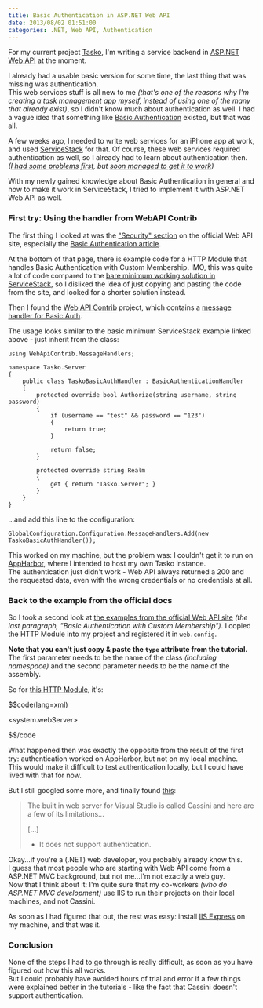 ```yaml
---
title: Basic Authentication in ASP.NET Web API
date: 2013/08/02 01:51:00
categories: .NET, Web API, Authentication
---
```


For my current project [Tasko](/tasko), I'm writing a service backend in [ASP.NET Web API](http://www.asp.net/web-api) at the moment.

I already had a usable basic version for some time, the last thing that was missing was authentication.  
This web services stuff is all new to me *(that's one of the reasons why I'm creating a task management app myself, instead of using one of the many that already exist)*, so I didn't know much about authentication as well. I had a vague idea that something like [Basic Authentication](http://en.wikipedia.org/wiki/Basic_access_authentication) existed, but that was all.

A few weeks ago, I needed to write web services for an iPhone app at work, and used [ServiceStack](http://servicestack.net/) for that. Of course, these web services required authentication as well, so I already had to learn about authentication then.  
*([I had some problems first](http://stackoverflow.com/q/17110015/6884), but [soon managed to get it to work](http://stackoverflow.com/a/17179825/6884))*

With my newly gained knowledge about Basic Authentication in general and how to make it work in ServiceStack, I tried to implement it with ASP.NET Web API as well.


### First try: Using the handler from WebAPI Contrib

The first thing I looked at was the ["Security" section](http://www.asp.net/web-api/overview/security) on the official Web API site, especially the [Basic Authentication article](http://www.asp.net/web-api/overview/security/basic-authentication).

At the bottom of that page, there is example code for a HTTP Module that handles Basic Authentication with Custom Membership. IMO, this was quite a lot of code compared to the [bare minimum working solution in ServiceStack](http://stackoverflow.com/a/17179825/6884), so I disliked the idea of just copying and pasting the code from the site, and looked for a shorter solution instead.

Then I found the [Web API Contrib](http://webapicontrib.github.io/) project, which contains a [message handler for Basic Auth](https://github.com/WebApiContrib/WebAPIContrib/blob/master/src/WebApiContrib/MessageHandlers/BasicAuthenticationHandler.cs).

The usage looks similar to the basic minimum ServiceStack example linked above - just inherit from the class:

    using WebApiContrib.MessageHandlers;

    namespace Tasko.Server
    {
        public class TaskoBasicAuthHandler : BasicAuthenticationHandler
        {
            protected override bool Authorize(string username, string password)
            {
                if (username == "test" && password == "123")
                {
                    return true;
                }

                return false;
            }

            protected override string Realm
            {
                get { return "Tasko.Server"; }
            }
        }
    }

...and add this line to the configuration:

    GlobalConfiguration.Configuration.MessageHandlers.Add(new TaskoBasicAuthHandler());

This worked on my machine, but the problem was: I couldn't get it to run on [AppHarbor](https://appharbor.com/), where I intended to host my own Tasko instance.  
The authentication just didn't work - Web API always returned a 200 and the requested data, even with the wrong credentials or no credentials at all.



### Back to the example from the official docs

So I took a second look at [the examples from the official Web API site](http://www.asp.net/web-api/overview/security/basic-authentication) *(the last paragraph, "Basic Authentication with Custom Membership")*. I copied the HTTP Module into my project and registered it in `web.config`.

**Note that you can't just copy & paste the `type` attribute from the tutorial.** The first parameter needs to be the name of the class *(including namespace)* and the second parameter needs to be the name of the assembly.

So for [this HTTP Module](https://bitbucket.org/christianspecht/tasko/src/87defb080d0e8e503304ac91104e2d85ebb3a94f/src/Tasko.Server/BasicAuthHttpModule.cs?at=default), it's:

$$code(lang=xml)

<system.webServer>
    <modules>
        <add name="BasicAuthHttpModule"
        type="Tasko.Server.BasicAuthHttpModule, Tasko.Server"/>
    </modules>

$$/code

What happened then was exactly the opposite from the result of the first try: authentication worked on AppHarbor, but not on my local machine.  
This would make it difficult to test authentication locally, but I could have lived with that for now.

But I still googled some more, and finally found [this](http://stackoverflow.com/a/103817/6884):

> The built in web server for Visual Studio is called Cassini and here are a few of its limitations...
> 
> [...]  
> - It does not support authentication.

Okay...if you're a (.NET) web developer, you probably already know this.  
I guess that most people who are starting with Web API come from a ASP.NET MVC background, but not me...I'm not exactly a web guy.  
Now that I think about it: I'm quite sure that my co-workers *(who do ASP.NET MVC development)* use IIS to run their projects on their local machines, and not Cassini.

As soon as I had figured that out, the rest was easy: install [IIS Express](http://www.iis.net/learn/extensions/introduction-to-iis-express) on my machine, and that was it.


### Conclusion
 
None of the steps I had to go through is really difficult, as soon as you have figured out how this all works.  
But I could probably have avoided hours of trial and error if a few things were explained better in the tutorials - like the fact that Cassini doesn't support authentication.
